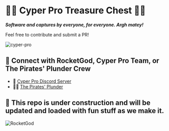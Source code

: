 # 🏴‍☠️ Cyper Pro Treasure Chest 🏴‍☠️

**_Software and captures by everyone, for everyone. Argh matey!_**

Feel free to contribute and submit a PR!

![cyper-pro](https://github.com/RocketGod-git/cyper-pro/assets/57732082/277f45ef-8fc0-4c20-85fe-d34aaab6b31e)


## 🚀 Connect with RocketGod, Cyper Pro Team, or The Pirates' Plunder Crew 

- 🛜 [Cyper Pro Discord Server](https://discord.gg/7Js2NJ4rHe)
- 🏴‍☠️ [The Pirates' Plunder](https://discord.gg/thepirates)


## 📡 This repo is under construction and will be updated and loaded with fun stuff as we make it.



![RocketGod](https://github.com/RocketGod-git/HackRF-Treasure-Chest/assets/57732082/38158b0d-7a3d-4ae1-918c-3b72b316bbc5)
